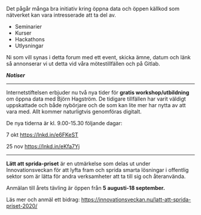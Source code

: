 Det pågår många bra initiativ kring öppna data och öppen källkod som nätverket kan vara intresserade att ta del av.
- Seminarier 
- Kurser
- Hackathons
- Utlysningar

Ni som vill synas i detta forum med ett event, skicka ämne, datum och länk så annonserar vi ut detta vid våra mötestillfällen och på Gitlab. 

***Notiser***

****

Internetstiftelsen erbjuder nu två nya tider för **gratis workshop/utbildning** om öppna data med Björn Hagström. De tidigare tillfällen har varit väldigt uppskattade och både nybörjare och de som kan lite mer har nytta av att vara med. Allt kommer naturligtvis genomföras digitalt.

De nya tiderna är kl. 9.00-15.30 följande dagar:

7 okt
https://lnkd.in/e6FKeST

25 nov
https://lnkd.in/eKfa7Yj

------------------------------------------------------------------------------------------------
**Lätt att sprida-priset** är en utmärkelse som delas ut under Innovationsveckan för att lyfta fram och sprida smarta lösningar i offentlig sektor som är lätta för andra verksamheter att ta till sig och återanvända. 

Anmälan till årets tävling är öppen från **5 augusti-18 september.**

Läs mer och anmäl ett bidrag: https://innovationsveckan.nu/latt-att-sprida-priset-2020/

